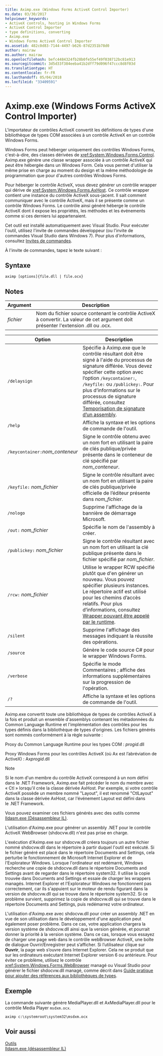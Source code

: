 ```yaml
---
title: Aximp.exe (Windows Forms ActiveX Control Importer)
ms.date: 03/30/2017
helpviewer_keywords:
- ActiveX controls, hosting in Windows Forms
- ActiveX Control Importer
- type definitions, converting
- Aximp.exe
- Windows Forms ActiveX Control Importer
ms.assetid: 482c0d83-7144-4497-b626-87d2351b78d0
author: mairaw
ms.author: mairaw
ms.openlocfilehash: befc4484324fb28b0fe55ef49f038712bc81e913
ms.sourcegitcommit: 3d5d33f384eeba41b2dff79d096f47ccc8d8f03d
ms.translationtype: HT
ms.contentlocale: fr-FR
ms.lasthandoff: 05/04/2018
ms.locfileid: "33409591"
---
```

# <a name="aximpexe-windows-forms-activex-control-importer"></a>Aximp.exe (Windows Forms ActiveX Control Importer)
L'importateur de contrôles ActiveX convertit les définitions de types d'une bibliothèque de types COM associées à un contrôle ActiveX en un contrôle Windows Forms.  
  
 Windows Forms peut héberger uniquement des contrôles Windows Forms, c'est-à-dire, des classes dérivées de <xref:System.Windows.Forms.Control>. Aximp.exe génère une classe wrapper associée à un contrôle ActiveX qui peut être hébergée dans un Windows Form. Cela vous permet d'utiliser la même prise en charge au moment du design et la même méthodologie de programmation que pour d'autres contrôles Windows Forms.  
  
 Pour héberger le contrôle ActiveX, vous devez générer un contrôle wrapper qui dérive de <xref:System.Windows.Forms.AxHost>. Ce contrôle wrapper contient une instance du contrôle ActiveX sous-jacent. Il sait comment communiquer avec le contrôle ActiveX, mais il se présente comme un contrôle Windows Forms. Le contrôle ainsi généré héberge le contrôle ActiveX dont il expose les propriétés, les méthodes et les événements comme si ces derniers lui appartenaient.  
  
 Cet outil est installé automatiquement avec Visual Studio. Pour exécuter l'outil, utilisez l'invite de commandes développeur (ou l'invite de commandes Visual Studio dans Windows 7). Pour plus d'informations, consultez [Invites de commandes](../../../docs/framework/tools/developer-command-prompt-for-vs.md).  
  
 À l'invite de commandes, tapez le texte suivant :  
  
## <a name="syntax"></a>Syntaxe  
  
```  
aximp [options]{file.dll | file.ocx}  
```  
  
## <a name="remarks"></a>Notes  
  
|Argument|Description|  
|--------------|-----------------|  
|*fichier*|Nom du fichier source contenant le contrôle ActiveX à convertir. La valeur de cet argument doit présenter l'extension .dll ou .ocx.|  
  
|Option|Description|  
|------------|-----------------|  
|`/delaysign`|Spécifie à Aximp.exe que le contrôle résultant doit être signé à l'aide du processus de signature différée. Vous devez spécifier cette option avec l’option `/keycontainer:`, `/keyfile:` ou `/publickey:`. Pour plus d’informations sur le processus de signature différée, consultez [Temporisation de signature d’un assembly](../../../docs/framework/app-domains/delay-sign-assembly.md).|  
|`/help`|Affiche la syntaxe et les options de commande de l'outil.|  
|`/keycontainer:`*nom_conteneur*|Signe le contrôle obtenu avec un nom fort en utilisant la paire de clés publique/privée présente dans le conteneur de clé spécifié par *nom_conteneur*.|  
|`/keyfile:` *nom_fichier*|Signe le contrôle résultant avec un nom fort en utilisant la paire de clés publique/privée officielle de l’éditeur présente dans *nom_fichier*.|  
|`/nologo`|Supprime l'affichage de la bannière de démarrage Microsoft.|  
|`/out:` *nom_fichier*|Spécifie le nom de l'assembly à créer.|  
|`/publickey:` *nom_fichier*|Signe le contrôle résultant avec un nom fort en utilisant la clé publique présente dans le fichier spécifié par *nom_fichier*.|  
|`/rcw:` *nom_fichier*|Utilise le wrapper RCW spécifié plutôt que d'en générer un nouveau. Vous pouvez spécifier plusieurs instances. Le répertoire actif est utilisé pour les chemins d’accès relatifs. Pour plus d’informations, consultez [Wrapper pouvant être appelé par le runtime](../../../docs/framework/interop/runtime-callable-wrapper.md).|  
|`/silent`|Supprime l'affichage des messages indiquant la réussite des opérations.|  
|`/source`|Génère le code source C# pour le wrapper Windows Forms.|  
|`/verbose`|Spécifie le mode Commentaires ; affiche des informations supplémentaires sur la progression de l'opération.|  
|`/?`|Affiche la syntaxe et les options de commande de l'outil.|  
  
 Aximp.exe convertit toute une bibliothèque de types de contrôles ActiveX à la fois et produit un ensemble d'assemblys contenant les métadonnées du Common Language Runtime et l'implémentation des contrôles pour les types définis dans la bibliothèque de types d'origines. Les fichiers générés sont nommés conformément à la règle suivante :  
  
 Proxy du Common Language Runtime pour les types COM : *progid*.dll  
  
 Proxy Windows Forms pour les contrôles ActiveX (où Ax est l’abréviation de ActiveX) : Ax*progid*.dll  
  
> [!NOTE]
>  Si le nom d'un membre du contrôle ActiveX correspond à un nom défini dans le .NET Framework, Aximp.exe fait précéder le nom du membre avec « Ctl » lorsqu'il crée la classe dérivée AxHost. Par exemple, si votre contrôle ActiveX possède un membre nommé "Layout", il est renommé "CtlLayout" dans la classe dérivée AxHost, car l'événement Layout est défini dans le .NET Framework.  
  
 Vous pouvez examiner ces fichiers générés avec des outils comme [Ildasm.exe (Désassembleur IL)](../../../docs/framework/tools/ildasm-exe-il-disassembler.md).  
  
 L'utilisation d'Aximp.exe pour générer un assembly .NET pour le contrôle ActiveX WebBrowser (shdocvw.dll) n'est pas prise en charge.  
  
 L'exécution d'Aximp.exe sur shdocvw.dll créera toujours un autre fichier nommé shdocvw.dll dans le répertoire à partir duquel l'outil est exécuté. Si le fichier généré est placé dans le répertoire Documents and Settings, cela perturbe le fonctionnement de Microsoft Internet Explorer et de l'Explorateur Windows. Lorsque l'ordinateur est redémarré, Windows recherche une copie de shdocvw.dll dans le répertoire Documents and Settings avant de regarder dans le répertoire system32. Il utilise la copie trouvée dans Documents and Settings et essaie de charger les wrappers managés. Internet Explorer et l'Explorateur Windows ne fonctionnent pas correctement, car ils s'appuient sur le moteur de rendu figurant dans la version de shdocvw.dll qui se trouve dans le répertoire system32. Si ce problème survient, supprimez la copie de shdocvw.dll qui se trouve dans le répertoire Documents and Settings, puis redémarrez votre ordinateur.  
  
 L'utilisation d'Aximp.exe avec shdocvw.dll pour créer un assembly .NET en vue de son utilisation dans le développement d'une application peut également poser problème. Dans ce cas, votre application chargera la version système de shdocvw.dll ainsi que la version générée, et pourrait donner la priorité à la version système. Dans ce cas, lorsque vous essayez de charger une page web dans le contrôle webBrowser ActiveX, une boîte de dialogue Ouvrir/Enregistrer peut s’afficher. Si l’utilisateur clique sur **Ouvrir**, la page web s’ouvre dans Internet Explorer. Cela ne se produit que sur les ordinateurs exécutant Internet Explorer version 6 ou antérieure. Pour éviter ce problème, utilisez le contrôle <xref:System.Windows.Forms.WebBrowser> managé ou Visual Studio pour générer le fichier shdocvw.dll managé, comme décrit dans [Guide pratique pour ajouter des références aux bibliothèques de types](../../../docs/framework/interop/how-to-add-references-to-type-libraries.md).  
  
## <a name="example"></a>Exemple  
 La commande suivante génère MediaPlayer.dll et AxMediaPlayer.dll pour le contrôle Media Player `msdxm.ocx`.  
  
```  
aximp c:\systemroot\system32\msdxm.ocx  
```  
  
## <a name="see-also"></a>Voir aussi  
 [Outils](../../../docs/framework/tools/index.md)  
 [Ildasm.exe (désassembleur IL)](../../../docs/framework/tools/ildasm-exe-il-disassembler.md)
